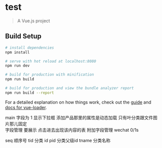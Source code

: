 # test

> A Vue.js project

## Build Setup

```bash
# install dependencies
npm install

# serve with hot reload at localhost:8080
npm run dev

# build for production with minification
npm run build

# build for production and view the bundle analyzer report
npm run build --report
```

For a detailed explanation on how things work, check out the [guide](http://vuejs-templates.github.io/webpack/) and [docs for vue-loader](http://vuejs.github.io/vue-loader).

main 字段为 1 显示下拉框 添加产品那里的属性是动态加载 只有叶分类跟文件图片那儿固定  
字段管理 要展示 点击进去出现该内容的表
附加字段管理 wechat 0/1s

seq 顺序号
tid 分类 id
pid 分类父级id
tname 分类名称
